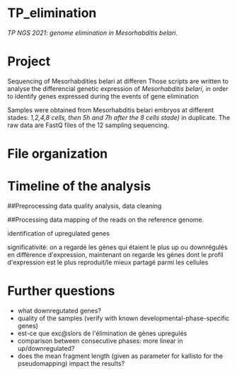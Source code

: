 # TP_elimination
*TP NGS 2021: genome elimination in Mesorhabditis belari.*

# Project
Sequencing of Mesorhabdities belari at differen
Those scripts are written to analyse the differencial genetic expression of *Mesorhabditis belari*, in order to identify genes expressed during the events of gene elimination

Samples were obtained from Mesorhabditis belari embryos at different stades:
*1,2,4,8 cells, then 5h and 7h after the 8 cells stade)* in duplicate.
The raw data are FastQ files of the 12 sampling sequencing.

# File organization



# Timeline of the analysis

##Preprocessing data
quality analysis,
data cleaning

##Processing data
mapping of the reads on the reference genome.


identification of upregulated genes

significativité: on a regardé les gènes qui étaient le plus up ou downrégulés en différence d'expression, maintenant on regarde les gènes dont le profil d'expression est le plus reproduit/le mieux partagé parmi les cellules



# Further questions
- what downregutated genes?
- quality of the samples (verify with known developmental-phase-specific genes)
- est-ce que exc@slors de l'élimination de gènes upregulés
- comparison between consecutive phases: more linear in up/downregulated?
- does the mean fragment length (given as parameter for kallisto for the pseudomapping) impact the results?